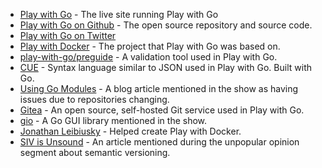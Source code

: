 - [Play with Go](https://play-with-go.dev) - The live site running Play with Go
- [Play with Go on Github](https://github.com/play-with-go/play-with-go) - The open source repository and source code.
- [Play with Go on Twitter](https://twitter.com/playwithgo)
- [Play with Docker](https://github.com/play-with-docker/play-with-docker) - The project that Play with Go was based on.
- [play-with-go/preguide](https://github.com/play-with-go/preguide) - A validation tool used in Play with Go.
- [CUE](https://cuelang.org/) - Syntax language similar to JSON used in Play with Go. Built with Go.
- [Using Go Modules](https://blog.golang.org/using-go-modules) - A blog article mentioned in the show as having issues due to repositories changing.
- [Gitea](https://gitea.io/) - An open source, self-hosted Git service used in Play with Go.
- [gio](https://gioui.org/) - A Go GUI library mentioned in the show.
- [Jonathan Leibiusky](https://twitter.com/xetorthio) - Helped create Play with Docker.
- [SIV is Unsound](https://peter.bourgon.org/blog/2020/09/14/siv-is-unsound.html) - An article mentioned during the unpopular opinion segment about semantic versioning.
